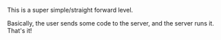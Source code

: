 This is a super simple/straight forward level.

Basically, the user sends some code to the server, and the server runs it.
That's it!
